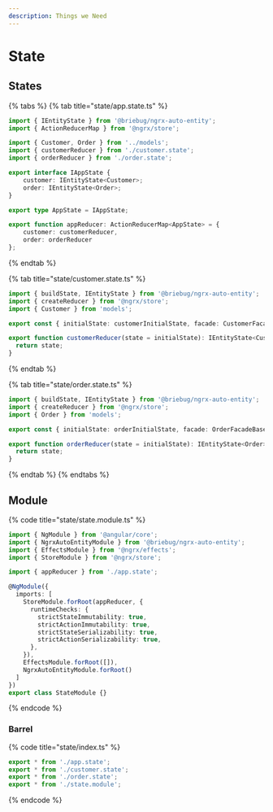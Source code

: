 ```yaml
---
description: Things we Need
---
```


# State

## States

{% tabs %}
{% tab title="state/app.state.ts" %}
```typescript
import { IEntityState } from '@briebug/ngrx-auto-entity';
import { ActionReducerMap } from '@ngrx/store';

import { Customer, Order } from '../models';
import { customerReducer } from './customer.state';
import { orderReducer } from './order.state';

export interface IAppState {
    customer: IEntityState<Customer>;
    order: IEntityState<Order>;
}

export type AppState = IAppState;

export function appReducer: ActionReducerMap<AppState> = {
    customer: customerReducer,
    order: orderReducer
};
```
{% endtab %}

{% tab title="state/customer.state.ts" %}
```typescript
import { buildState, IEntityState } from '@briebug/ngrx-auto-entity';
import { createReducer } from '@ngrx/store';
import { Customer } from 'models';

export const { initialState: customerInitialState, facade: CustomerFacadeBase } = buildState(Customer);

export function customerReducer(state = initialState): IEntityState<Customer> {
  return state;
}
```
{% endtab %}

{% tab title="state/order.state.ts" %}
```typescript
import { buildState, IEntityState } from '@briebug/ngrx-auto-entity';
import { createReducer } from '@ngrx/store';
import { Order } from 'models';

export const { initialState: orderInitialState, facade: OrderFacadeBase } = buildState(Order);

export function orderReducer(state = initialState): IEntityState<Order> {
  return state;
}
```
{% endtab %}
{% endtabs %}

## Module

{% code title="state/state.module.ts" %}
```typescript
import { NgModule } from '@angular/core';
import { NgrxAutoEntityModule } from '@briebug/ngrx-auto-entity';
import { EffectsModule } from '@ngrx/effects';
import { StoreModule } from '@ngrx/store';

import { appReducer } from './app.state';

@NgModule({
  imports: [
    StoreModule.forRoot(appReducer, {
      runtimeChecks: {
        strictStateImmutability: true,
        strictActionImmutability: true,
        strictStateSerializability: true,
        strictActionSerializability: true,
      },
    }),
    EffectsModule.forRoot([]),
    NgrxAutoEntityModule.forRoot()
  ]
})
export class StateModule {}
```
{% endcode %}

### Barrel

{% code title="state/index.ts" %}
```typescript
export * from './app.state';
export * from './customer.state';
export * from './order.state';
export * from './state.module';
```
{% endcode %}

